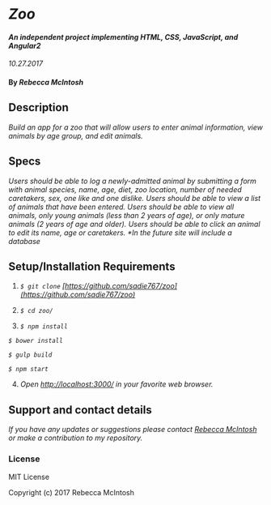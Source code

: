 # _Zoo_

#### _An independent project implementing HTML, CSS, JavaScript, and Angular2_
_10.27.2017_

#### By _Rebecca McIntosh_

## Description

_Build an app for a zoo that will allow users to enter animal information, view animals by age group, and edit animals._

## Specs

_Users should be able to log a newly-admitted animal by submitting a form with animal species, name, age, diet, zoo location, number of needed caretakers, sex, one like and one dislike._
_Users should be able to view a list of animals that have been entered._
_Users should be able to view all animals, only young animals (less than 2 years of age), or only mature animals (2 years of age and older)._
_Users should be able to click an animal to edit its name, age or caretakers._
_*In the future site will include a database_


## Setup/Installation Requirements

1. _`$ git clone` [https://github.com/sadie767/zoo](https://github.com/sadie767/zoo)_

2. _`$ cd zoo/`_

3. _`$ npm install`_

 _`$ bower install`_

 _`$ gulp build`_

 _`$ npm start`_


4. _Open [http://localhost:3000/](http://localhost:3000/) in your favorite web browser._

## Support and contact details

_If you have any updates or suggestions please contact [Rebecca McIntosh] or make a contribution to my repository._

[Rebecca McIntosh]: mailto:biffbangpow767@yahoo.com

### License

MIT License

Copyright (c) 2017 Rebecca McIntosh
